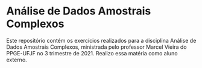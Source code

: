 # Análise de Dados Amostrais Complexos

Este repositório contém os exercícios realizados para a disciplina Análise de Dados Amostrais Complexos, ministrada pelo professor Marcel Vieira do PPGE-UFJF no 3 trimestre de 2021. Realizo essa matéria como aluno externo.
